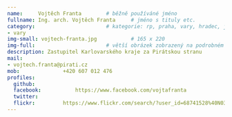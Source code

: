 ```yaml
---
name:     Vojtěch Franta	  	# běžně používáné jméno
fullname: Ing. arch. Vojtěch Franta  	# jméno s tituly etc.
category:                 		# kategorie: rp, praha, vary, hradec, jmk, senat
- vary
img-small: vojtech-franta.jpg           # 165 x 220
img-full:                 		# větší obrázek zobrazený na podrobném profilu
description: Zastupitel Karlovarského kraje za Pirátskou stranu            	# kratký popis, max 160 znaků
mail:
- vojtech.franta@pirati.cz
mob:			  +420 607 012 476
profiles:
  github:                 
  facebook: 		  https://www.facebook.com/vojtafranta
  twitter: 		  
  flickr:		  https://www.flickr.com/search/?user_id=68741528%40N03&sort=date-taken-desc&view_all=1&text=vojt%C4%9Bch%20franta
---
```

